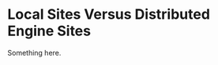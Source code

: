[title]: # (Local Sites Versus Distributed Engine Sites)
[tags]: # (XXX)
[priority]: # (3125)
# Local Sites Versus Distributed Engine Sites
Something here.
